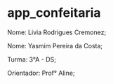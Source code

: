 
# app_confeitaria

Nome: Livia Rodrigues Cremonez;

Nome: Yasmim Pereira da Costa;

Turma: 3°A - DS;

Orientador: Prof° Aline;

